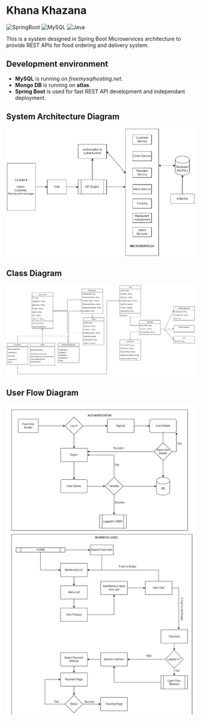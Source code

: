 # Khana Khazana

![SpringBoot](https://img.shields.io/badge/Spring-6DB33F?style=for-the-badge&logo=spring&logoColor=white) ![MySQL](	https://img.shields.io/badge/MySQL-00000F?style=for-the-badge&logo=mysql&logoColor=white) ![Java](https://img.shields.io/badge/Java-ED8B00?style=for-the-badge&logo=java&logoColor=white)

This is a system designed in Spring Boot Microservices architecture to provide REST APIs for food ordering and delivery system.


## Development environment

- **MySQL** is running on *freemysqlhosting.net*.
- **Mongo DB** is running on **atlas**.
- **Spring Boot** is used for fast REST API development and independant deployment.


## System Architecture Diagram
 
 <img src="./Diagrams/System%20Diagram.png">

## Class Diagram
 
 <img src="./Diagrams/Class%20Diagram.png">

## User Flow Diagram
 
 <img src="./Diagrams/Flow%20Diagram.png">
